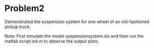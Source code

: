 # Problem2
 Demonstrated the suspension system for one wheel of an old-fashioned pickup truck.
 
 Note: First simulate the model suspensionsystem.slx and then run the matlab script init.m to observe the output plots.
